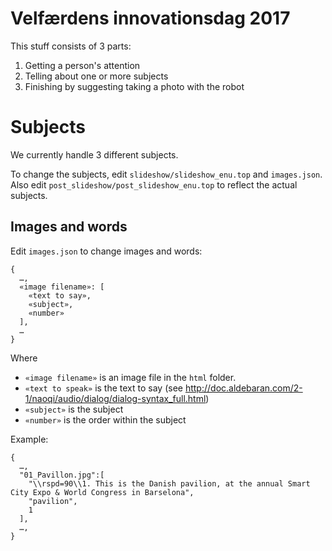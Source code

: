 Velfærdens innovationsdag 2017
==============================

This stuff consists of 3 parts:

1. Getting a person's attention
2. Telling about one or more subjects
3. Finishing by suggesting taking a photo with the robot

# Subjects

We currently handle 3 different subjects.

To change the subjects, edit `slideshow/slideshow_enu.top` and `images.json`. Also edit `post_slideshow/post_slideshow_enu.top` to reflect the actual subjects.

## Images and words

Edit `images.json` to change images and words:

```
{
  …,
  «image filename»: [
    «text to say»,
	«subject»,
    «number»
  ],
  …
}
```

Where
* `«image filename»` is an image file in the `html` folder.
* `«text to speak»` is the text to say (see http://doc.aldebaran.com/2-1/naoqi/audio/dialog/dialog-syntax_full.html)
* `«subject»` is the subject
* `«number»` is the order within the subject

Example:

```
{
  …,
  "01_Pavillon.jpg":[
    "\\rspd=90\\1. This is the Danish pavilion, at the annual Smart City Expo & World Congress in Barselona",
    "pavilion",
    1
  ],
  …,
}
```
